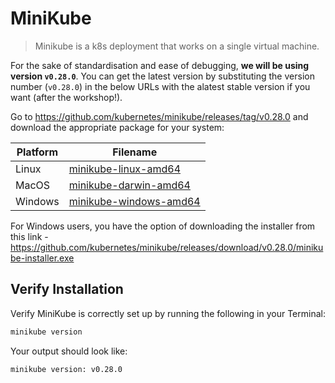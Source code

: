 # MiniKube
> Minikube is a k8s deployment that works on a single virtual machine.

For the sake of standardisation and ease of debugging, **we will be using version `v0.28.0`**. You can get the latest version by substituting the version number (`v0.28.0`) in the below URLs with the alatest stable version if you want (after the workshop!).

Go to https://github.com/kubernetes/minikube/releases/tag/v0.28.0 and download the appropriate package for your system:

| Platform | Filename |
| --- | --- |
| Linux | [minikube-linux-amd64](https://github.com/kubernetes/minikube/releases/download/v0.28.0/minikube-linux-amd64) |
| MacOS | [minikube-darwin-amd64](https://github.com/kubernetes/minikube/releases/download/v0.28.0/minikube-darwin-amd64) |
| Windows | [minikube-windows-amd64](https://github.com/kubernetes/minikube/releases/download/v0.28.0/minikube-windows-amd64) |

For Windows users, you have the option of downloading the installer from this link - https://github.com/kubernetes/minikube/releases/download/v0.28.0/minikube-installer.exe

## Verify Installation
Verify MiniKube is correctly set up by running the following in your Terminal:

```sh
minikube version
```

Your output should look like:

```
minikube version: v0.28.0
```
